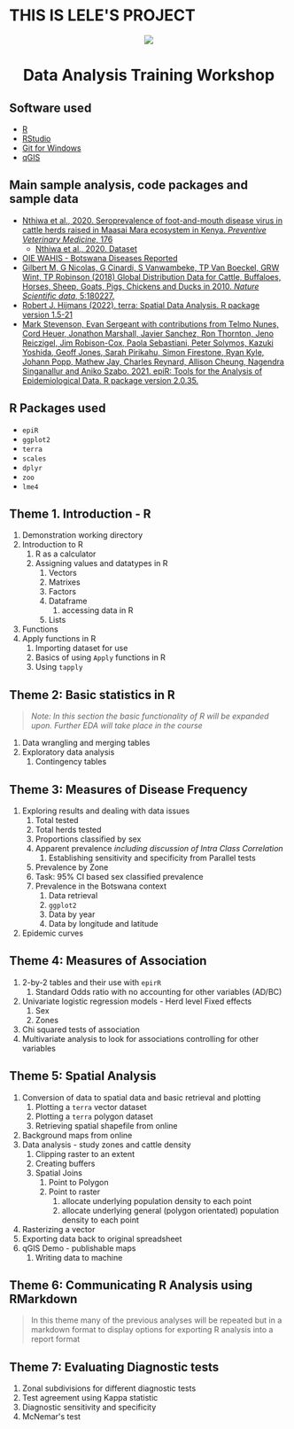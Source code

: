 # THIS IS LELE'S PROJECT

<p align="center">
  <img src="https://user-images.githubusercontent.com/70073886/165483450-f2e6ff6e-4dda-4904-a0d2-73f015bac11b.png">
</p>


<h1 align="center"> Data Analysis Training Workshop</h1>

## Software used  

<ul>
<li><a href = "https://cloud.r-project.org/" target = "_blank"> R </a></li>
<li><a href = "https://www.rstudio.com/products/rstudio/download/preview/" target = "_blank"> RStudio</a></li>
<li><a href = "https://git-for-windows.github.io/" target = "_blank"> Git for Windows</a></li>
<li><a href = "https://qgis.org/en/site/forusers/download.html" target = "_blank"> qGIS</a></li>
</ul>

## Main sample analysis, code packages and sample data

* [Nthiwa et al., 2020. Seroprevalence of foot-and-mouth disease virus in cattle herds raised in Maasai Mara ecosystem in Kenya. *Preventive Veterinary Medicine*, 176](https://doi.org/10.1016/j.prevetmed.2020.104929)
  + [Nthiwa et al., 2020. Dataset](https://data.mendeley.com/datasets/8drcnw9y2k/1)
* [OIE WAHIS - Botswana Diseases Reported](https://www.oie.int)
* [Gilbert M, G Nicolas, G Cinardi, S Vanwambeke, TP Van Boeckel, GRW Wint, TP Robinson (2018) Global Distribution Data for Cattle, Buffaloes, Horses, Sheep, Goats, Pigs, Chickens and Ducks in 2010. *Nature Scientific data*, 5:180227.](https://doi.org/10.1038/sdata.2018.227)
* [Robert J. Hijmans (2022). terra: Spatial Data Analysis. R package version 1.5-21](https://CRAN.R-project.org/package=terra)
* [Mark Stevenson, Evan Sergeant with contributions from Telmo Nunes, Cord Heuer, Jonathon Marshall, Javier
  Sanchez, Ron Thornton, Jeno Reiczigel, Jim Robison-Cox, Paola Sebastiani, Peter Solymos, Kazuki Yoshida,
  Geoff Jones, Sarah Pirikahu, Simon Firestone, Ryan Kyle, Johann Popp, Mathew Jay, Charles Reynard, Allison
  Cheung, Nagendra Singanallur and Aniko Szabo. 2021. epiR: Tools for the Analysis of Epidemiological Data.
  R package version 2.0.35.](https://CRAN.R-project.org/package=epiR)

## R Packages used
* `epiR`
* `ggplot2`
* `terra`
* `scales`
* `dplyr`
* `zoo`
* `lme4`

## Theme 1. Introduction - R

1. Demonstration working directory
2. Introduction to R
    1.  R as a calculator
    2. Assigning values and datatypes in R
        1. Vectors
        2. Matrixes
        3. Factors
        4. Dataframe
            1. accessing data in R
        5. Lists
3. Functions
4. Apply functions in R
    1. Importing dataset for use
    2. Basics of using `Apply` functions in R
    3. Using `tapply`

## Theme 2: Basic statistics in R
> *Note: In this section the basic functionality of R will be expanded upon. Further EDA will take place in the course*

1.  Data wrangling and merging tables
2.  Exploratory data analysis
    1.  Contingency tables
    
## Theme 3: Measures of Disease Frequency 

1.  Exploring results and dealing with data issues
    1. Total tested
    2. Total herds tested
    3. Proportions classified by sex
    4. Apparent prevalence *including discussion of Intra Class Correlation*
        1. Establishing sensitivity and specificity from Parallel tests
    5. Prevalence by Zone
    6. Task: 95% CI based sex classified prevalence
    7. Prevalence in the Botswana context
        1. Data retrieval
        2. `ggplot2`
        3. Data by year
        4. Data by longitude and latitude
2. Epidemic curves
    
## Theme 4: Measures of Association

1.  2-by-2 tables and their use with `epirR`
    1.  Standard Odds ratio with no accounting for other variables (AD/BC)
2.  Univariate logistic regression models - Herd level Fixed effects
    1.  Sex
    2.  Zones
3.  Chi squared tests of association 
4.  Multivariate analysis to look for associations controlling for other variables
    
## Theme 5: Spatial Analysis

1.  Conversion of data to spatial data and basic retrieval and plotting
    1. Plotting a `terra` vector dataset
    2. Plotting a `terra` polygon dataset
    3. Retrieving spatial shapefile from online
2. Background maps from online
3. Data analysis - study zones and cattle density
    1.  Clipping raster to an extent
    2.  Creating buffers
    3.  Spatial Joins
        1.  Point to Polygon
        2.  Point to raster
            1.  allocate underlying population density to each point
            2.  allocate underlying general (polygon orientated) population density to each point
4.  Rasterizing a vector
5.  Exporting data back to original spreadsheet
6.  qGIS Demo - publishable maps
    1.  Writing data to machine
    
## Theme 6: Communicating R Analysis using RMarkdown
> In this theme many of the previous analyses will be repeated but in a markdown format to display options for exporting R analysis into a report format

## Theme 7: Evaluating Diagnostic tests

1.  Zonal subdivisions for different diagnostic tests
2.  Test agreement using Kappa statistic
3.  Diagnostic sensitivity and specificity
4.  McNemar's test



